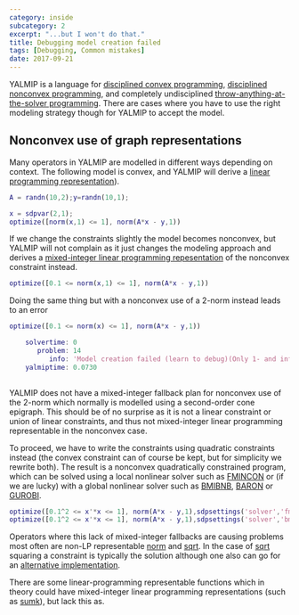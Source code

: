 ```yaml
---
category: inside
subcategory: 2
excerpt: "...but I won't do that."
title: Debugging model creation failed
tags: [Debugging, Common mistakes]
date: 2017-09-21
---
```


YALMIP is a language for [disciplined convex programming](/tutorial/nonlinearoperatorsgraphs), [disciplined nonconvex programming](/tutorial/nonlinearoperatorsmixedinteger), and completely undisciplined [throw-anything-at-the-solver programming](/tutorial/nonlinearoperatorscallback). There are cases where you have to use the right modeling strategy though for YALMIP to accept the model.

## Nonconvex use of graph representations

Many operators in YALMIP are modelled in different ways depending on context. The following model is convex, and YALMIP will derive a [linear programming representation](/tutorial/nonlinearoperatorsgraphs)).

````matlab
A = randn(10,2);y=randn(10,1);

x = sdpvar(2,1);
optimize([norm(x,1) <= 1], norm(A*x - y,1))
````

If we change the constraints slightly the model becomes nonconvex, but YALMIP will not complain as it just changes the modeling approach and derives a [mixed-integer linear programming repesentation](/tutorial/nonlinearoperatorsmixedinteger) of the nonconvex constraint instead.

````matlab
optimize([0.1 <= norm(x,1) <= 1], norm(A*x - y,1))
````

Doing the same thing but with a nonconvex use of a 2-norm instead leads to an error

````matlab
optimize([0.1 <= norm(x) <= 1], norm(A*x - y,1))

    solvertime: 0
       problem: 14
          info: 'Model creation failed (learn to debug)(Only 1- and inf-norms can be used in a nonconvex fashion)'
    yalmiptime: 0.0730
    
````

YALMIP does not have a mixed-integer fallback plan for nonconvex use of the 2-norm which normally is modelled using a second-order cone epigraph. This should be of no surprise as it is not a linear constraint or union of linear constraints, and thus not mixed-integer linear programming representable in the nonconvex case.

To proceed, we have to write the constraints using quadratic constraints instead (the convex constraint can of course be kept, but for simplicity we rewrite both). The result is a nonconvex quadratically constrained program, which can be solved using a local nonlinear solver such as [FMINCON](/solver/fmincon) or (if we are lucky) with a global nonlinear solver such as [BMIBNB](/solver/bmibnb), [BARON](/solver/baron) or [GUROBI](/solver/gurobi).

````matlab
optimize([0.1^2 <= x'*x <= 1], norm(A*x - y,1),sdpsettings('solver','fmincon'))
optimize([0.1^2 <= x'*x <= 1], norm(A*x - y,1),sdpsettings('solver','bmibnb'))
````

Operators where this lack of mixed-integer fallbacks are causing problems most often are non-LP representable [norm](/command/norm) and [sqrt](/command/sqrt). In the case of [sqrt](/command/sqrt) squaring a constraint is typically the solution although one also can go for an [alternative implementation](/squareroots).

There are some linear-programming representable functions which in theory could have mixed-integer linear programming representations (such as [sumk](/command/sumk)), but lack this as.



